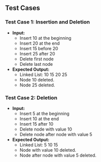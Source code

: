 ## Test Cases

### Test Case 1: Insertion and Deletion
- **Input:**
  - Insert 10 at the beginning
  - Insert 20 at the end
  - Insert 15 before 20
  - Insert 25 after 20
  - Delete first node
  - Delete last node
- **Expected Output:**
  - Linked List: 10 15 20 25
  - Node 10 deleted.
  - Node 25 deleted.

### Test Case 2: Deletion
- **Input:**
  - Insert 5 at the beginning
  - Insert 10 at the end
  - Insert 15 after 10
  - Delete node with value 10
  - Delete node after node with value 5
- **Expected Output:**
  - Linked List: 5 10 15
  - Node with value 10 deleted.
  - Node after node with value 5 deleted.
